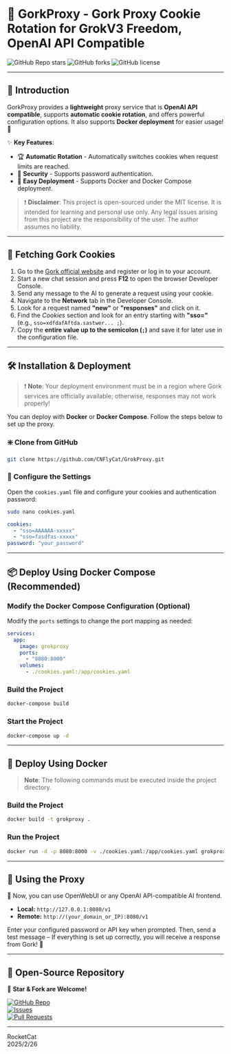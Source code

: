 # 🚀 GorkProxy - Gork Proxy Cookie Rotation for GrokV3 Freedom, OpenAI API Compatible  
![GitHub Repo stars](https://img.shields.io/github/stars/CNFlyCat/GrokProxy?style=social)  ![GitHub forks](https://img.shields.io/github/forks/CNFlyCat/GrokProxy?style=social)  ![GitHub license](https://img.shields.io/github/license/CNFlyCat/GrokProxy)  

---  

## 📖 Introduction  
GorkProxy provides a **lightweight** proxy service that is **OpenAI API compatible**, supports **automatic cookie rotation**, and offers powerful configuration options. It also supports **Docker deployment** for easier usage! 🎉  

✨ **Key Features**:  
- 🏆 **Automatic Rotation** - Automatically switches cookies when request limits are reached.  
- 🔑 **Security** - Supports password authentication.  
- 🔄 **Easy Deployment** - Supports Docker and Docker Compose deployment.  

> ❗️ **Disclaimer**: This project is open-sourced under the MIT license. It is intended for learning and personal use only. Any legal issues arising from this project are the responsibility of the user. The author assumes no liability.

---

## 🔌 Fetching Gork Cookies  

1. Go to the [Gork official website](https://x.ai/) and register or log in to your account.  
2. Start a new chat session and press **F12** to open the browser Developer Console.  
3. Send any message to the AI to generate a request using your cookie.  
4. Navigate to the **Network** tab in the Developer Console.  
5. Look for a request named **"new"** or **"responses"** and click on it.  
6. Find the _Cookies_ section and look for an entry starting with **"sso="** (e.g., `sso=xdfdafAftda.sastwer... ;`).  
7. Copy the **entire value up to the semicolon (`;`)** and save it for later use in the configuration file.

---

## 🛠️ Installation & Deployment  

> ❗️ **Note**: Your deployment environment must be in a region where Gork services are officially available; otherwise, responses may not work properly!  

You can deploy with **Docker** or **Docker Compose**. Follow the steps below to set up the proxy.  

### ❇️ Clone from GitHub  

```sh
git clone https://github.com/CNFlyCat/GrokProxy.git
```
  
### 📝 Configure the Settings  

Open the `cookies.yaml` file and configure your cookies and authentication password:  

```sh
sudo nano cookies.yaml
```

```yaml
cookies:
  - "sso=AAAAAA-xxxxx"
  - "sso=fasdfas-xxxxx"
password: "your_password"
```

---

## 📦 Deploy Using Docker Compose (Recommended)  

### Modify the Docker Compose Configuration (Optional)  
Modify the `ports` settings to change the port mapping as needed:  

```yaml
services:
  app:
    image: grokproxy
    ports:
      - "8080:8000"
    volumes:
      - ./cookies.yaml:/app/cookies.yaml
```

### Build the Project  

```sh
docker-compose build
```

### Start the Project  

```sh
docker-compose up -d
```

---

## 🐳 Deploy Using Docker  

> **Note**: The following commands must be executed inside the project directory.  

### Build the Project  

```sh
docker build -t grokproxy .
```

### Run the Project  

```sh
docker run -d -p 8080:8000 -v ./cookies.yaml:/app/cookies.yaml grokproxy
```

---

## 📖 Using the Proxy  

🎉 Now, you can use OpenWebUI or any OpenAI API-compatible AI frontend.  

- **Local:** `http://127.0.0.1:8080/v1`  
- **Remote:** `http://(your_domain_or_IP):8080/v1`  

Enter your configured password or API key when prompted. Then, send a test message – If everything is set up correctly, you will receive a response from Gork! 🚀  

---

## 🔗 Open-Source Repository  

🌟 **Star & Fork are Welcome!**  

[![GitHub Repo](https://img.shields.io/badge/GitHub-Repository-blue?logo=github)](https://github.com/CNFlyCat/GrokProxy)  
[![Issues](https://img.shields.io/github/issues/CNFlyCat/GrokProxy?color=red&logo=github)](https://github.com/CNFlyCat/GrokProxy/issues)  
[![Pull Requests](https://img.shields.io/github/issues-pr/CNFlyCat/GrokProxy?color=green&logo=github)](https://github.com/CNFlyCat/GrokProxy/pulls)  

---

RocketCat  
2025/2/26
